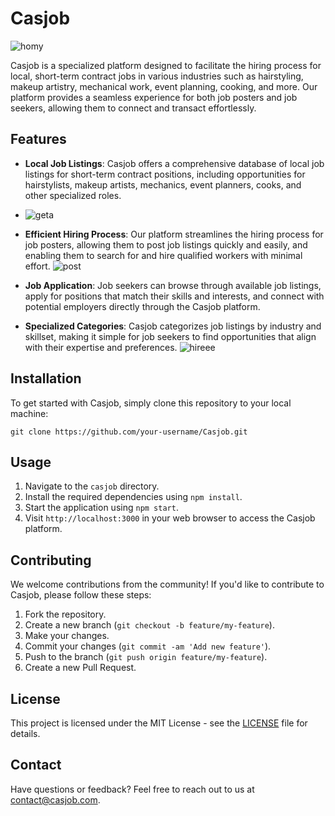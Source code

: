 # Casjob
![homy](https://github.com/Olutayo0910/Casjob/assets/121323757/56202b12-9ada-4839-8e46-80085a3b0899)


Casjob is a specialized platform designed to facilitate the hiring process for local, short-term contract jobs in various industries such as hairstyling, makeup artistry, mechanical work, event planning, cooking, and more. Our platform provides a seamless experience for both job posters and job seekers, allowing them to connect and transact effortlessly.

## Features

- **Local Job Listings**: Casjob offers a comprehensive database of local job listings for short-term contract positions, including opportunities for hairstylists, makeup artists, mechanics, event planners, cooks, and other specialized roles.
- ![geta](https://github.com/Olutayo0910/Casjob/assets/121323757/f46703f7-83b9-479e-9589-b94b94c64165)

- **Efficient Hiring Process**: Our platform streamlines the hiring process for job posters, allowing them to post job listings quickly and easily, and enabling them to search for and hire qualified workers with minimal effort.
![post](https://github.com/Olutayo0910/Casjob/assets/121323757/610eb4fb-dbc0-434f-9226-ef52a7623fc5)

- **Job Application**: Job seekers can browse through available job listings, apply for positions that match their skills and interests, and connect with potential employers directly through the Casjob platform.

- **Specialized Categories**: Casjob categorizes job listings by industry and skillset, making it simple for job seekers to find opportunities that align with their expertise and preferences.
![hireee](https://github.com/Olutayo0910/Casjob/assets/121323757/4b970a25-5153-47ca-97aa-1937bb3a4edc)

## Installation

To get started with Casjob, simply clone this repository to your local machine:

```
git clone https://github.com/your-username/Casjob.git
```

## Usage

1. Navigate to the `casjob` directory.
2. Install the required dependencies using `npm install`.
3. Start the application using `npm start`.
4. Visit `http://localhost:3000` in your web browser to access the Casjob platform.

## Contributing

We welcome contributions from the community! If you'd like to contribute to Casjob, please follow these steps:

1. Fork the repository.
2. Create a new branch (`git checkout -b feature/my-feature`).
3. Make your changes.
4. Commit your changes (`git commit -am 'Add new feature'`).
5. Push to the branch (`git push origin feature/my-feature`).
6. Create a new Pull Request.

## License

This project is licensed under the MIT License - see the [LICENSE](LICENSE) file for details.

## Contact

Have questions or feedback? Feel free to reach out to us at [contact@casjob.com](mailto:contact@casjob.com).
